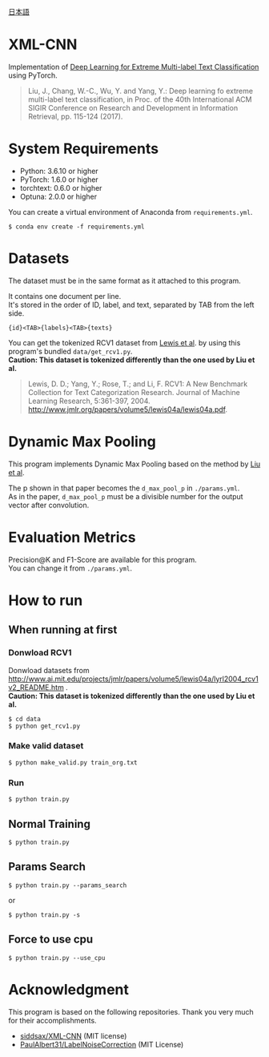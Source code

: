 [日本語](https://github.com/yu54ku/xml-cnn/blob/master/README_J.md)

# XML-CNN
Implementation of [Deep Learning for Extreme Multi-label Text Classification](http://nyc.lti.cs.cmu.edu/yiming/Publications/jliu-sigir17.pdf) using PyTorch.

> Liu, J., Chang, W.-C., Wu, Y. and Yang, Y.: Deep learning fo extreme multi-label text classification, in Proc. of the 40th International ACM SIGIR Conference on Research and Development in Information Retrieval, pp. 115-124 (2017).

# System Requirements
- Python: 3.6.10 or higher
- PyTorch: 1.6.0 or higher
- torchtext: 0.6.0 or higher
- Optuna: 2.0.0 or higher

You can create a virtual environment of Anaconda from `requirements.yml`.

```
$ conda env create -f requirements.yml
```


# Datasets
The dataset must be in the same format as it attached to this program.

It contains one document per line.  
It's stored in the order of ID, label, and text, separated by TAB from the left side.

```
{id}<TAB>{labels}<TAB>{texts}
```

You can get the tokenized RCV1 dataset from [Lewis et al](https://www.jmlr.org/papers/volume5/lewis04a/lewis04a.pdf). by using this program's bundled `data/get_rcv1.py`.  
__Caution: This dataset is tokenized differently than the one used by Liu et al.__

> Lewis, D. D.; Yang, Y.; Rose, T.; and Li, F. RCV1: A New Benchmark Collection for Text Categorization Research. Journal of Machine Learning Research, 5:361-397, 2004. http://www.jmlr.org/papers/volume5/lewis04a/lewis04a.pdf. 


# Dynamic Max Pooling
This program implements Dynamic Max Pooling based on the method by [Liu et al](http://nyc.lti.cs.cmu.edu/yiming/Publications/jliu-sigir17.pdf).

The p shown in that paper becomes the `d_max_pool_p` in `./params.yml`.  
As in the paper, `d_max_pool_p` must be a divisible number for the output vector after convolution.


# Evaluation Metrics
Precision@K and F1-Score are available for this program.  
You can change it from `./params.yml`.

# How to run
## When running at first
### Donwload RCV1

Donwload datasets from http://www.ai.mit.edu/projects/jmlr/papers/volume5/lewis04a/lyrl2004_rcv1v2_README.htm .  
__Caution: This dataset is tokenized differently than the one used by Liu et al.__

```
$ cd data
$ python get_rcv1.py
```


### Make valid dataset

```
$ python make_valid.py train_org.txt
```

### Run

```
$ python train.py
```

## Normal Training

```
$ python train.py
```

## Params Search
```
$ python train.py --params_search
```
or
```
$ python train.py -s
```
## Force to use cpu

```
$ python train.py --use_cpu
```

# Acknowledgment
This program is based on the following repositories.
Thank you very much for their accomplishments.


- [siddsax/XML-CNN](https://github.com/siddsax/XML-CNN) (MIT license)
- [PaulAlbert31/LabelNoiseCorrection](https://github.com/PaulAlbert31/LabelNoiseCorrection) (MIT License)

